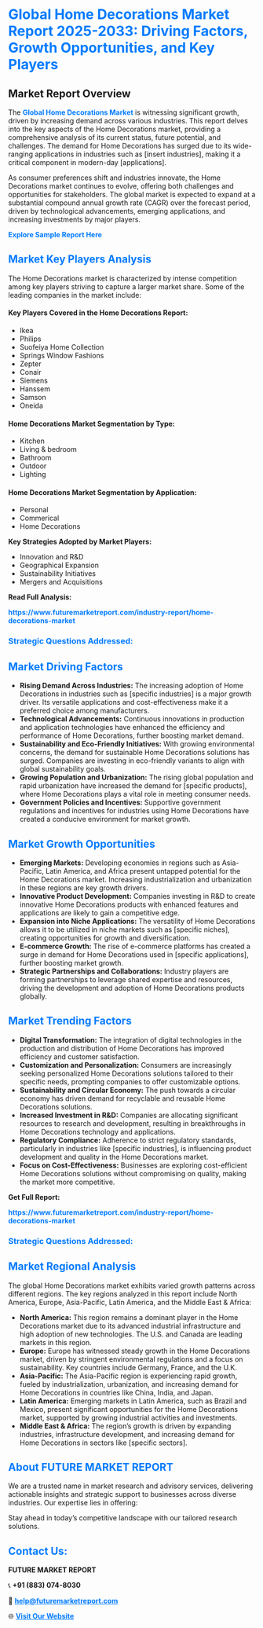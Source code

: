 <h1 style="color: #007BFF;">Global Home Decorations Market Report 2025-2033: Driving Factors, Growth Opportunities, and Key Players</h1>

<section id="overview">
<h2>Market Report Overview</h2>
<p>The <a href="https://www.futuremarketreport.com/industry-report/home-decorations-market" style="color: #007BFF; text-decoration: none;"><strong>Global Home Decorations Market</strong></a> is witnessing significant growth, driven by increasing demand across various industries. This report delves into the key aspects of the Home Decorations market, providing a comprehensive analysis of its current status, future potential, and challenges. The demand for Home Decorations has surged due to its wide-ranging applications in industries such as [insert industries], making it a critical component in modern-day [applications].</p>
<p>As consumer preferences shift and industries innovate, the Home Decorations market continues to evolve, offering both challenges and opportunities for stakeholders. The global market is expected to expand at a substantial compound annual growth rate (CAGR) over the forecast period, driven by technological advancements, emerging applications, and increasing investments by major players.</p>
</section>

<section id="overview">
<p><a href="https://www.futuremarketreport.com/request-sample/reportId=112636" style="color: #007BFF; text-decoration: none;"><strong>Explore Sample Report Here</strong></a></p>
</section>

<section id="key-players">
<h2 style="color: #007BFF;">Market Key Players Analysis</h2>
<p>The Home Decorations market is characterized by intense competition among key players striving to capture a larger market share. Some of the leading companies in the market include:</p>
<h4>Key Players Covered in the Home Decorations Report:</h4>
<ul><li>Ikea</li><li>Philips</li><li>Suofeiya Home Collection</li><li>Springs Window Fashions</li><li>Zepter</li><li>Conair</li><li>Siemens</li><li>Hanssem</li><li>Samson</li><li>Oneida</li></ul>
<h4>Home Decorations Market Segmentation by Type:</h4>
<ul><li>Kitchen</li><li>Living &amp; bedroom</li><li>Bathroom</li><li>Outdoor</li><li>Lighting</li></ul>

<h4>Home Decorations Market Segmentation by Application:</h4>
<ul><li>Personal</li><li>Commerical</li><li>Home Decorations</li></ul>
<p><strong>Key Strategies Adopted by Market Players:</strong></p>
<ul>
<li>Innovation and R&D</li>
<li>Geographical Expansion</li>
<li>Sustainability Initiatives</li>
<li>Mergers and Acquisitions</li>
</ul>
</section>

<section>
<p><strong>Read Full Analysis: </strong></p><a href="https://www.futuremarketreport.com/industry-report/home-decorations-market" style="color: #007BFF; text-decoration: none;"><strong>https://www.futuremarketreport.com/industry-report/home-decorations-market</strong></a>
<h3 style="color: #007BFF;">Strategic Questions Addressed:</h3>
</section>

<section id="driving-factors">
<h2 style="color: #007BFF;">Market Driving Factors</h2>
<ul>
<li><strong>Rising Demand Across Industries:</strong> The increasing adoption of Home Decorations in industries such as [specific industries] is a major growth driver. Its versatile applications and cost-effectiveness make it a preferred choice among manufacturers.</li>
<li><strong>Technological Advancements:</strong> Continuous innovations in production and application technologies have enhanced the efficiency and performance of Home Decorations, further boosting market demand.</li>
<li><strong>Sustainability and Eco-Friendly Initiatives:</strong> With growing environmental concerns, the demand for sustainable Home Decorations solutions has surged. Companies are investing in eco-friendly variants to align with global sustainability goals.</li>
<li><strong>Growing Population and Urbanization:</strong> The rising global population and rapid urbanization have increased the demand for [specific products], where Home Decorations plays a vital role in meeting consumer needs.</li>
<li><strong>Government Policies and Incentives:</strong> Supportive government regulations and incentives for industries using Home Decorations have created a conducive environment for market growth.</li>
</ul>
</section>

<section id="growth-opportunities">
<h2 style="color: #007BFF;">Market Growth Opportunities</h2>
<ul>
<li><strong>Emerging Markets:</strong> Developing economies in regions such as Asia-Pacific, Latin America, and Africa present untapped potential for the Home Decorations market. Increasing industrialization and urbanization in these regions are key growth drivers.</li>
<li><strong>Innovative Product Development:</strong> Companies investing in R&D to create innovative Home Decorations products with enhanced features and applications are likely to gain a competitive edge.</li>
<li><strong>Expansion into Niche Applications:</strong> The versatility of Home Decorations allows it to be utilized in niche markets such as [specific niches], creating opportunities for growth and diversification.</li>
<li><strong>E-commerce Growth:</strong> The rise of e-commerce platforms has created a surge in demand for Home Decorations used in [specific applications], further boosting market growth.</li>
<li><strong>Strategic Partnerships and Collaborations:</strong> Industry players are forming partnerships to leverage shared expertise and resources, driving the development and adoption of Home Decorations products globally.</li>
</ul>
</section>

<section id="trending-factors">
<h2 style="color: #007BFF;">Market Trending Factors</h2>
<ul>
<li><strong>Digital Transformation:</strong> The integration of digital technologies in the production and distribution of Home Decorations has improved efficiency and customer satisfaction.</li>
<li><strong>Customization and Personalization:</strong> Consumers are increasingly seeking personalized Home Decorations solutions tailored to their specific needs, prompting companies to offer customizable options.</li>
<li><strong>Sustainability and Circular Economy:</strong> The push towards a circular economy has driven demand for recyclable and reusable Home Decorations solutions.</li>
<li><strong>Increased Investment in R&D:</strong> Companies are allocating significant resources to research and development, resulting in breakthroughs in Home Decorations technology and applications.</li>
<li><strong>Regulatory Compliance:</strong> Adherence to strict regulatory standards, particularly in industries like [specific industries], is influencing product development and quality in the Home Decorations market.</li>
<li><strong>Focus on Cost-Effectiveness:</strong> Businesses are exploring cost-efficient Home Decorations solutions without compromising on quality, making the market more competitive.</li>
</ul>
</section>

<section>
<p><strong>Get Full Report: </strong></p><a href="https://www.futuremarketreport.com/industry-report/home-decorations-market" style="color: #007BFF; text-decoration: none;"><strong>https://www.futuremarketreport.com/industry-report/home-decorations-market</strong></a>
<h3 style="color: #007BFF;">Strategic Questions Addressed:</h3>
</section>


<section id="regional-analysis">
<h2 style="color: #007BFF;">Market Regional Analysis</h2>
<p>The global Home Decorations market exhibits varied growth patterns across different regions. The key regions analyzed in this report include North America, Europe, Asia-Pacific, Latin America, and the Middle East & Africa:</p>
<ul>
<li><strong>North America:</strong> This region remains a dominant player in the Home Decorations market due to its advanced industrial infrastructure and high adoption of new technologies. The U.S. and Canada are leading markets in this region.</li>
<li><strong>Europe:</strong> Europe has witnessed steady growth in the Home Decorations market, driven by stringent environmental regulations and a focus on sustainability. Key countries include Germany, France, and the U.K.</li>
<li><strong>Asia-Pacific:</strong> The Asia-Pacific region is experiencing rapid growth, fueled by industrialization, urbanization, and increasing demand for Home Decorations in countries like China, India, and Japan.</li>
<li><strong>Latin America:</strong> Emerging markets in Latin America, such as Brazil and Mexico, present significant opportunities for the Home Decorations market, supported by growing industrial activities and investments.</li>
<li><strong>Middle East & Africa:</strong> The region’s growth is driven by expanding industries, infrastructure development, and increasing demand for Home Decorations in sectors like [specific sectors].</li>
</ul>
</section>

<footer>
<h2 style="color: #007BFF;">About FUTURE MARKET REPORT</h2>
<p>We are a trusted name in market research and advisory services, delivering actionable insights and strategic support to businesses across diverse industries. Our expertise lies in offering:</p>

<p>Stay ahead in today’s competitive landscape with our tailored research solutions.</p>

<h2 style="color: #007BFF;">Contact Us:</h2>
<p><strong>FUTURE MARKET REPORT</strong></p>
<p>📞 <strong>+91 (883) 074-8030</strong></p>
<p>📧 <strong><a href="mailto:help@futuremarketreport.com" style="color: #007BFF;">help@futuremarketreport.com</a></strong></p>
<p>🌐 <strong><a href="https://www.futuremarketreport.com/" style="color: #007BFF;">Visit Our Website</a></strong></p>
</footer>